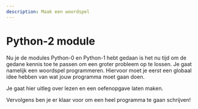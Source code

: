 ```yaml
---
description: Maak een woordspel
---
```


# Python-2 module

Nu je de modules Python-0 en Python-1 hebt gedaan is het nu tijd om de gedane kennis toe te passen om een groter probleem op te lossen. Je gaat namelijk een woordspel programmeren. Hiervoor moet je eerst een globaal idee hebben van wat jouw programma moet gaan doen.

Je gaat hier uitleg over lezen en een oefenopgave laten maken. 

Vervolgens ben je er klaar voor om een heel programma te gaan schrijven!

